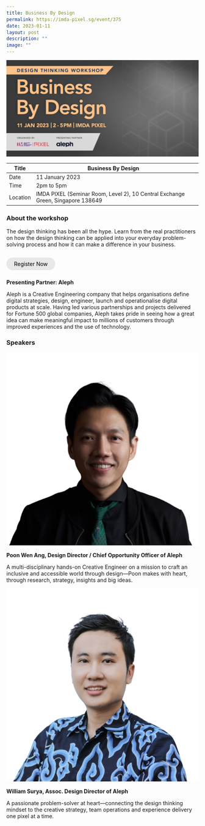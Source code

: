 ```yaml
---
title: Business By Design
permalink: https://imda-pixel.sg/event/375
date: 2023-01-11
layout: post
description: ""
image: ""
---
```

![11jandt](/images/Events/Design%20Thinking/11jandt.jpg)

| Title |Business By Design | | 
| -------- | -------- | --------| 
| Date  | 11 January 2023  | 
| Time  | 2pm to 5pm  |
| Location  | IMDA PIXEL (Seminar Room, Level 2), 10 Central Exchange Green, Singapore 138649 |

### About the workshop 

The design thinking has been all the hype. Learn from the real practitioners on how the design thinking can be applied into your everyday problem-solving process and how it can make a difference in your business.  
<br><br><a href="https://imda-pixel.sg/event/375" target="_blank" style="background-color: #E8E8E8; color: black; text-decoration: none; border-radius: 100px; padding-left: 20px; padding-right: 20px; padding-top:8px; padding-bottom:8px">Register Now</a><br><br>

**Presenting Partner: Aleph**

Aleph is a Creative Engineering company that helps organisations define digital strategies, design, engineer, launch and operationalise digital products at scale. Having led various partnerships and projects delivered for Fortune 500 global companies, Aleph takes pride in seeing how a great idea can make meaningful impact to millions of customers through improved experiences and the use of technology.

### Speakers 

![poonwenang](/images/Events/Design%20Thinking/poonwenang.png)

**Poon Wen Ang, Design Director / Chief Opportunity Officer of Aleph**

A multi-disciplinary hands-on Creative Engineer on a mission to craft an inclusive and accessible world through design—Poon makes with heart, through research, strategy, insights and big ideas.

![William](/images/Events/Design%20Thinking/william.png)

**William Surya, Assoc. Design Director of Aleph**

A passionate problem-solver at heart—connecting the design thinking mindset to the creative strategy, team operations and experience delivery one pixel at a time.
